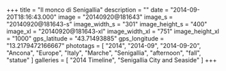 +++
title = "Il monco di Senigallia"
description = ""
date = "2014-09-20T18:16:43.000"
image = "20140920@181643"
image_s = "20140920@181643-s"
image_width_s = "301"
image_height_s = "400"
image_xl = "20140920@181643-xl"
image_width_xl = "751"
image_height_xl = "1000"
gps_latitude = "43.71493885"
gps_longitude = "13.2179472166667"
phototags = [ "2014", "2014-09", "2014-09-20", "Ancona", "Europe", "Italy", "Marche", "Senigallia", "afternoon", "fall", "statue" ]
galleries = [ "2014 Timeline", "Senigallia City and Seaside" ]
+++
